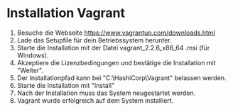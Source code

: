 # Installation Vagrant
1) Besuche die Webseite https://www.vagrantup.com/downloads.html
2) Lade das Setupfile für dein Betriebssystem herunter.
3) Starte die Installation mit der Datei vagrant_2.2.6_x86_64 .msi (für Windows).
4) Akzeptiere die Lizenzbedingungen und bestätige die Installation mit "Weiter".
5) Der Installationpfad kann bei "C:\HashiCorp\Vagrant\" belassen werden.
6) Starte die Installation mit "Install"
7) Nach der Installation muss das System neugestartet werden.
8) Vagrant wurde erfolgreich auf dem System installiert.
